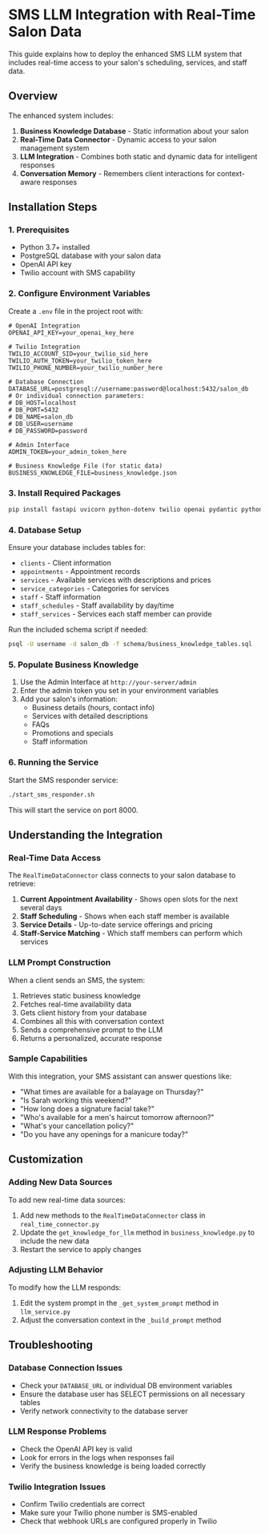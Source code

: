# SMS LLM Integration with Real-Time Salon Data

This guide explains how to deploy the enhanced SMS LLM system that includes real-time access to your salon's scheduling, services, and staff data.

## Overview

The enhanced system includes:

1. **Business Knowledge Database** - Static information about your salon
2. **Real-Time Data Connector** - Dynamic access to your salon management system
3. **LLM Integration** - Combines both static and dynamic data for intelligent responses
4. **Conversation Memory** - Remembers client interactions for context-aware responses

## Installation Steps

### 1. Prerequisites

- Python 3.7+ installed
- PostgreSQL database with your salon data
- OpenAI API key
- Twilio account with SMS capability

### 2. Configure Environment Variables

Create a `.env` file in the project root with:

```
# OpenAI Integration
OPENAI_API_KEY=your_openai_key_here

# Twilio Integration
TWILIO_ACCOUNT_SID=your_twilio_sid_here
TWILIO_AUTH_TOKEN=your_twilio_token_here
TWILIO_PHONE_NUMBER=your_twilio_number_here

# Database Connection
DATABASE_URL=postgresql://username:password@localhost:5432/salon_db
# Or individual connection parameters:
# DB_HOST=localhost
# DB_PORT=5432
# DB_NAME=salon_db
# DB_USER=username
# DB_PASSWORD=password

# Admin Interface
ADMIN_TOKEN=your_admin_token_here

# Business Knowledge File (for static data)
BUSINESS_KNOWLEDGE_FILE=business_knowledge.json
```

### 3. Install Required Packages

```bash
pip install fastapi uvicorn python-dotenv twilio openai pydantic python-multipart psycopg2-binary
```

### 4. Database Setup

Ensure your database includes tables for:

- `clients` - Client information
- `appointments` - Appointment records
- `services` - Available services with descriptions and prices
- `service_categories` - Categories for services
- `staff` - Staff information
- `staff_schedules` - Staff availability by day/time
- `staff_services` - Services each staff member can provide

Run the included schema script if needed:

```bash
psql -U username -d salon_db -f schema/business_knowledge_tables.sql
```

### 5. Populate Business Knowledge

1. Use the Admin Interface at `http://your-server/admin`
2. Enter the admin token you set in your environment variables
3. Add your salon's information:
   - Business details (hours, contact info)
   - Services with detailed descriptions
   - FAQs
   - Promotions and specials
   - Staff information

### 6. Running the Service

Start the SMS responder service:

```bash
./start_sms_responder.sh
```

This will start the service on port 8000.

## Understanding the Integration

### Real-Time Data Access

The `RealTimeDataConnector` class connects to your salon database to retrieve:

1. **Current Appointment Availability** - Shows open slots for the next several days
2. **Staff Scheduling** - Shows when each staff member is available
3. **Service Details** - Up-to-date service offerings and pricing
4. **Staff-Service Matching** - Which staff members can perform which services

### LLM Prompt Construction

When a client sends an SMS, the system:

1. Retrieves static business knowledge
2. Fetches real-time availability data
3. Gets client history from your database
4. Combines all this with conversation context
5. Sends a comprehensive prompt to the LLM
6. Returns a personalized, accurate response

### Sample Capabilities

With this integration, your SMS assistant can answer questions like:

- "What times are available for a balayage on Thursday?"
- "Is Sarah working this weekend?"
- "How long does a signature facial take?"
- "Who's available for a men's haircut tomorrow afternoon?"
- "What's your cancellation policy?"
- "Do you have any openings for a manicure today?"

## Customization

### Adding New Data Sources

To add new real-time data sources:

1. Add new methods to the `RealTimeDataConnector` class in `real_time_connector.py`
2. Update the `get_knowledge_for_llm` method in `business_knowledge.py` to include the new data
3. Restart the service to apply changes

### Adjusting LLM Behavior

To modify how the LLM responds:

1. Edit the system prompt in the `_get_system_prompt` method in `llm_service.py`
2. Adjust the conversation context in the `_build_prompt` method

## Troubleshooting

### Database Connection Issues

- Check your `DATABASE_URL` or individual DB environment variables
- Ensure the database user has SELECT permissions on all necessary tables
- Verify network connectivity to the database server

### LLM Response Problems

- Check the OpenAI API key is valid
- Look for errors in the logs when responses fail
- Verify the business knowledge is being loaded correctly

### Twilio Integration Issues

- Confirm Twilio credentials are correct
- Make sure your Twilio phone number is SMS-enabled
- Check that webhook URLs are configured properly in Twilio
